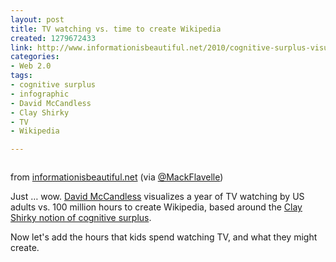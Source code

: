```yaml
--- 
layout: post
title: TV watching vs. time to create Wikipedia
created: 1279672433
link: http://www.informationisbeautiful.net/2010/cognitive-surplus-visualized/
categories: 
- Web 2.0
tags:
- cognitive surplus
- infographic
- David McCandless
- Clay Shirky
- TV
- Wikipedia

---
```

<p><a href="http://www.informationisbeautiful.net/2010/cognitive-surplus-visualized/#"><img alt="" class="imagecache-fullpost lightbox" src="http://bmannconsulting.com/sites/bmannconsulting.com/files/imagecache/fullpost/postimages/goggle_boxes.png" title="" /></a></p><p>from&nbsp;<a href="http://www.informationisbeautiful.net/2010/cognitive-surplus-visualized/#">informationisbeautiful.net</a>&nbsp;(via <a href="http://twitter.com/MackFlavelle ">@MackFlavelle</a>)</p><p>Just &hellip; wow. <a href="http://www.informationisbeautiful.net/2010/cognitive-surplus-visualized/#">David McCandless</a> visualizes a year of TV watching by US adults vs. 100 million hours to create Wikipedia, based around the <a href="http://www.amazon.com/gp/product/1594202532/?tag=titb-20">Clay Shirky notion of cognitive surplus</a>.</p><p>Now let&#39;s add the hours that kids spend watching TV, and what they might create.</p>
